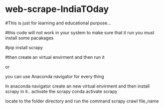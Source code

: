 # web-scrape-IndiaTOday

#This is just for learning and educational purpose...


#this code will not work in your system to make sure that it run you must install some pacakages

#pip install scrapy

#then create an virtual envirment and then run it


or

you can use Anaconda navigator for every thing

In anaconda navigator create an new virtual envirment and then install scrapy in it..
activate the scrapy
conda activate scrapy

locate to the folder directory and run the command
scrapy crawl file_name
